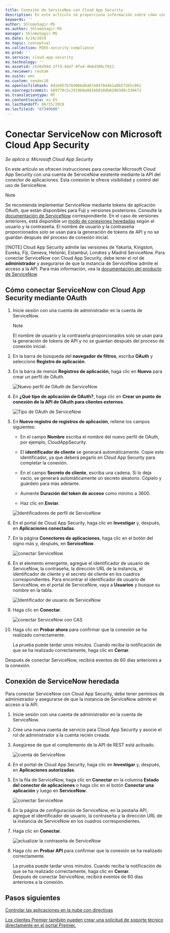 ```yaml
---
title: Conexión de ServiceNow con Cloud App Security
description: En este artículo se proporciona información sobre cómo conectar la aplicación de ServiceNow con Cloud App Security mediante el conector de API para la visibilidad y el control del uso.
keywords: ''
author: ShlomoSagir-MS
ms.author: ShlomoSagir-MS
manager: ShlomoSagir-MS
ms.date: 6/24/2019
ms.topic: conceptual
ms.collection: M365-security-compliance
ms.prod: ''
ms.service: cloud-app-security
ms.technology: ''
ms.assetid: c626d94d-2ffd-4daf-8fa4-4b6d308cf012
ms.reviewer: reutam
ms.suite: ems
ms.custom: seodec18
ms.openlocfilehash: 0d2e857b76d06bd6467e04f844b1a8b57265c061
ms.sourcegitcommit: b89778c5c2919b0a861bb018db82083d0c339471
ms.translationtype: MT
ms.contentlocale: es-ES
ms.lasthandoff: 06/25/2019
ms.locfileid: "67349606"
---
```

# <a name="connect-servicenow-to-microsoft-cloud-app-security"></a>Conectar ServiceNow con Microsoft Cloud App Security

*Se aplica a: Microsoft Cloud App Security*

En este artículo se ofrecen instrucciones para conectar Microsoft Cloud App Security con una cuenta de ServiceNow existente mediante la API del conector de aplicaciones. Esta conexión le ofrece visibilidad y control del uso de ServiceNow.

> [!NOTE]
>  Se recomienda implementar ServiceNow mediante tokens de aplicación OAuth, que están disponibles para Fuji y versiones posteriores. Consulte la [documentación de ServiceNow](https://wiki.servicenow.com/index.php?title=OAuth_Applications#gsc.tab=0) correspondiente. En el caso de versiones anteriores, está disponible un [modo de conexiones heredadas](#legacy-servicenow-connection) según el usuario y la contraseña. El nombre de usuario y la contraseña proporcionados solo se usan para la generación de tokens de API y no se guardan después del proceso de conexión inicial.
> 
> [!NOTE]
>  Cloud App Security admite las versiones de Yakarta, Kingston, Eureka, Fiji, Geneva, Helsinki, Estambul, Londres y Madrid ServiceNow. Para conectar ServiceNow con Cloud App Security, debe tener el rol de **administrador** y asegurarse de que la instancia de ServiceNow admite el acceso a la API.  Para más información, vea la [documentación del producto de ServiceNow](https://wiki.servicenow.com/index.php?title=Base_System_Roles#gsc.tab=0).
  
## <a name="how-to-connect-servicenow-to-cloud-app-security-using-oauth"></a>Cómo conectar ServiceNow con Cloud App Security mediante OAuth
  
  
1. Inicie sesión con una cuenta de administrador en la cuenta de ServiceNow.  
 
   > [!NOTE]
   >  El nombre de usuario y la contraseña proporcionados solo se usan para la generación de tokens de API y no se guardan después del proceso de conexión inicial.

2. En la barra de búsqueda del **navegador de filtros**, escriba **OAuth** y seleccione **Registro de aplicación**.

3. En la barra de menús **Registros de aplicación**, haga clic en **Nuevo** para crear un perfil de OAuth.

   ![Nuevo perfil de OAuth de ServiceNow](./media/servicenow-app-registry.png)

4. En **¿Qué tipo de aplicación de OAuth?**, haga clic en **Crear un punto de conexión de la API de OAuth para clientes externos**.

   ![Tipo de OAuth de ServiceNow](./media/servicenow-oauth-app-type.png)

5. En **Nuevo registro de registros de aplicación**, rellene los campos siguientes:
    
    - En el campo **Nombre** escriba el nombre del nuevo perfil de OAuth, por ejemplo, CloudAppSecurity. 
    
    - El **identificador de cliente** se generará automáticamente. Copie este identificador, ya que deberá pegarlo en Cloud App Security para completar la conexión.
    
    - En el campo **Secreto de cliente**, escriba una cadena. Si lo deja vacío, se generará automáticamente un secreto aleatorio. Cópielo y guárdelo para más adelante. 
    
    - Aumente **Duración del token de acceso** como mínimo a 3600.
    
    - Haz clic en **Enviar**.

   ![Identificadores de perfil de ServiceNow](./media/servicenow-profile-ids.png)

6. En el portal de Cloud App Security, haga clic en **Investigar** y, después, en **Aplicaciones conectadas**.  
  
7. En la página **Conectores de aplicaciones**, haga clic en el botón del signo más y, después, en **ServiceNow**.  
  
    ![conectar ServiceNow](./media/connect-servicenow.png "conectar ServiceNow")  
  
8. En el elemento emergente, agregue el identificador de usuario de ServiceNow, la contraseña, la dirección URL de la instancia, el identificador de cliente y el secreto de cliente en los cuadros correspondientes. Para encontrar el identificador de usuario de ServiceNow, en el portal de ServiceNow, vaya a **Usuarios** y busque su nombre en la tabla.

   ![Identificador de usuario de ServiceNow](./media/servicenow-userid.png)
  
9. Haga clic en **Conectar**.  
  
    ![conectar ServiceNow con CAS](./media/servicenow-portal-connect.png "conectar ServiceNow en el portal")  
  
10. Haga clic en **Probar ahora** para confirmar que la conexión se ha realizado correctamente.  
  
    La prueba puede tardar unos minutos. Cuando reciba la notificación de que se ha realizado correctamente, haga clic en **Cerrar**.  
  
Después de conectar ServiceNow, recibirá eventos de 60 días anteriores a la conexión.
  
## <a name="legacy-servicenow-connection"></a>Conexión de ServiceNow heredada

Para conectar ServiceNow con Cloud App Security, debe tener permisos de administrador y asegurarse de que la instancia de ServiceNow admite el acceso a la API.   

1. Inicie sesión con una cuenta de administrador en la cuenta de ServiceNow.   

2. Cree una nueva cuenta de servicio para Cloud App Security y asocie el rol de administrador a la cuenta recién creada.   

3. Asegúrese de que el complemento de la API de REST está activado.   

   ![cuenta de ServiceNow](./media/servicenow-account.png "cuenta de ServiceNow")   

4. En el portal de Cloud App Security, haga clic en **Investigar** y, después, en **Aplicaciones autorizadas**.   

5. En la fila de ServiceNow, haga clic en **Conectar** en la columna **Estado del conector de aplicaciones** o haga clic en el botón **Conectar una aplicación** y luego en **ServiceNow**.   

   ![conectar ServiceNow](./media/connect-servicenow.png "conectar ServiceNow")   

6. En la página de configuración de ServiceNow, en la pestaña API, agregue el identificador de usuario, la contraseña y la dirección URL de la instancia de ServiceNow en los cuadros correspondientes.   

7. Haga clic en **Conectar**.   

   ![actualizar la contraseña de ServiceNow](./media/servicenow-update-password.png "actualizar la contraseña de ServiceNow")   

8. Haga clic en **Probar API** para confirmar que la conexión se ha realizado correctamente.   
  
   La prueba puede tardar unos minutos. Cuando reciba la notificación de que se ha realizado correctamente, haga clic en **Cerrar**.    
   Después de conectar ServiceNow, recibirá eventos de 60 días anteriores a la conexión. 


## <a name="next-steps"></a>Pasos siguientes 
[Controlar las aplicaciones en la nube con directivas](control-cloud-apps-with-policies.md)   

[Los clientes Premier también pueden crear una solicitud de soporte técnico directamente en el portal Premier.](https://premier.microsoft.com/)  
  
